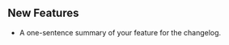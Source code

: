 <!-- Please enter your detailed feature description below. -->

## New Features

+ A one-sentence summary of your feature for the changelog.
